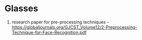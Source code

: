 # Glasses
1. research paper for pre-processing techniques - https://globaljournals.org/GJCST_Volume12/2-Preprocessing-Technique-for-Face-Recognition.pdf
